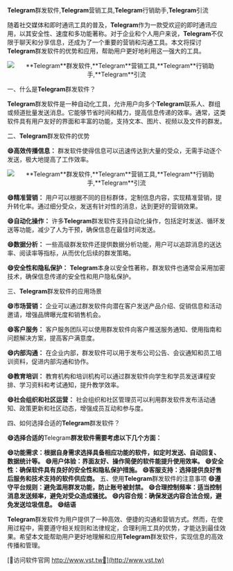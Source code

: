 **Telegram**群发软件,**Telegram**营销工具,**Telegram**行销助手,**Telegram**引流

随着社交媒体和即时通讯工具的普及，**Telegram**作为一款受欢迎的即时通讯应用，以其安全性、速度和多功能著称。对于企业和个人用户来说，**Telegram**不仅限于聊天和分享信息，还成为了一个重要的营销和沟通工具。本文将探讨**Telegram**群发软件的优势和应用，帮助用户更好地利用这一强大的工具。

 <center><img src="https://vst.tw/MP4/tuiguang/png/1.png" alt="**Telegram**群发软件,**Telegram**营销工具,**Telegram**行销助手,**Telegram**引流"></center>

一、什么是**Telegram**群发软件？

**Telegram**群发软件是一种自动化工具，允许用户向多个**Telegram**联系人、群组或频道批量发送消息。它能够节省时间和精力，提高信息传递的效率。通常，这类软件具有用户友好的界面和丰富的功能，支持文本、图片、视频以及文件的群发。

二、**Telegram**群发软件的优势

**😄高效传播信息：**
群发软件使得信息可以迅速传达到大量的受众，无需手动逐个发送，极大地提高了工作效率。

 <center><img src="https://vst.tw/MP4/tuiguang/png/6.png" alt="**Telegram**群发软件,**Telegram**营销工具,**Telegram**行销助手,**Telegram**引流"></center>

**😄精准营销：**
用户可以根据不同的目标群体，定制信息内容，实现精准营销，提升转化率。通过细分受众，发送有针对性的消息，达到更好的营销效果。

**😄自动化操作：**
许多**Telegram**群发软件支持自动化操作，包括定时发送、循环发送等功能，减少了人为干预，确保信息在最佳时间发送。

**😄数据分析：**
一些高级群发软件还提供数据分析功能，用户可以追踪消息的送达率、阅读率等指标，从而优化后续的群发策略。

**😄安全性和隐私保护：**
**Telegram**本身以安全性著称，群发软件也通常会采用加密技术，确保信息传递的安全性和用户隐私保护。

三、**Telegram**群发软件的应用场景

**😄市场营销：**
企业可以通过群发软件向潜在客户发送产品介绍、促销信息和活动邀请，增强品牌曝光度和销售机会。

**😄客户服务：**
客户服务团队可以使用群发软件向客户推送服务通知、使用指南和问题解决方案，提高客户满意度。

**😄内部沟通：**
在企业内部，群发软件可以用于发布公司公告、会议通知和员工培训资料，促进内部沟通和协作。

**😄教育培训：**
教育机构和培训机构可以通过群发软件向学生和学员发送课程安排、学习资料和考试通知，提升教学效率。

**😄社会组织和社区运营：**
社会组织和社区管理员可以利用群发软件发布活动通知、政策更新和社区动态，增强成员互动和参与度。

四、如何选择合适的**Telegram**群发软件？

**😄选择合适的**Telegram**群发软件需要考虑以下几个方面：**

**😄功能需求：根据自身需求选择具备相应功能的软件，如定时发送、自动回复、数据统计等。**
**😄用户体验：界面友好、操作简便的软件能提升使用效率。**
**😄安全性：确保软件具有良好的安全性和隐私保护措施。**
**😄客服支持：选择提供良好售后服务和技术支持的软件供应商。**
五、使用**Telegram**群发软件的注意事项
**😄遵守平台规则：避免滥用群发功能，防止账号被封禁。**
**😄合理控制频率：适当控制消息发送频率，避免对受众造成骚扰。**
**😄内容合规：确保发送内容合法合规，避免发送垃圾信息。**
**😄结语**

**Telegram**群发软件为用户提供了一种高效、便捷的沟通和营销方式。然而，在使用过程中，需要遵守相关规则和法律规定，合理利用工具的优势，才能达到最佳效果。希望本文能帮助用户更好地理解和应用**Telegram**群发软件，实现信息的高效传播和管理。


[👻访问软件官网 http://www.vst.tw👻](http://www.vst.tw)
